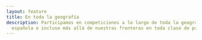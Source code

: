 ```yaml
---
layout: feature
title: En toda la geografía
description: Participamos en competiciones a lo largo de toda la geografía
  española e incluso más allá de nuestras fronteras en toda clase de pruebas
---
```

